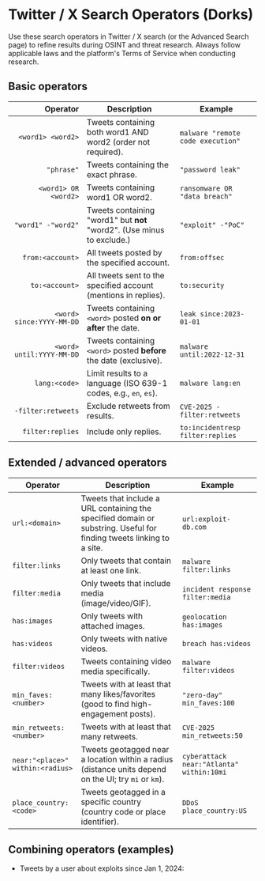 # Twitter / X Search Operators (Dorks)

Use these search operators in Twitter / X search (or the Advanced Search page) to refine results during OSINT and threat research. Always follow applicable laws and the platform's Terms of Service when conducting research.

## Basic operators

| Operator | Description | Example |
|---------:|-------------|---------|
| `<word1> <word2>` | Tweets containing both word1 AND word2 (order not required). | `malware "remote code execution"` |
| `"phrase"` | Tweets containing the exact phrase. | `"password leak"` |
| `<word1> OR <word2>` | Tweets containing word1 OR word2. | `ransomware OR "data breach"` |
| `"word1" -"word2"` | Tweets containing "word1" but **not** "word2". (Use minus to exclude.) | `"exploit" -"PoC"` |
| `from:<account>` | All tweets posted by the specified account. | `from:offsec` |
| `to:<account>` | All tweets sent to the specified account (mentions in replies). | `to:security` |
| `<word> since:YYYY-MM-DD` | Tweets containing `<word>` posted **on or after** the date. | `leak since:2023-01-01` |
| `<word> until:YYYY-MM-DD` | Tweets containing `<word>` posted **before** the date (exclusive). | `malware until:2022-12-31` |
| `lang:<code>` | Limit results to a language (ISO 639-1 codes, e.g., `en`, `es`). | `malware lang:en` |
| `-filter:retweets` | Exclude retweets from results. | `CVE-2025 -filter:retweets` |
| `filter:replies` | Include only replies. | `to:incidentresp filter:replies` |

## Extended / advanced operators

| Operator | Description | Example |
|----------|-------------|---------|
| `url:<domain>` | Tweets that include a URL containing the specified domain or substring. Useful for finding tweets linking to a site. | `url:exploit-db.com` |
| `filter:links` | Only tweets that contain at least one link. | `malware filter:links` |
| `filter:media` | Only tweets that include media (image/video/GIF). | `incident response filter:media` |
| `has:images` | Only tweets with attached images. | `geolocation has:images` |
| `has:videos` | Only tweets with native videos. | `breach has:videos` |
| `filter:videos` | Tweets containing video media specifically. | `malware filter:videos` |
| `min_faves:<number>` | Tweets with at least that many likes/favorites (good to find high-engagement posts). | `"zero-day" min_faves:100` |
| `min_retweets:<number>` | Tweets with at least that many retweets. | `CVE-2025 min_retweets:50` |
| `near:"<place>" within:<radius>` | Tweets geotagged near a location within a radius (distance units depend on the UI; try `mi` or `km`). | `cyberattack near:"Atlanta" within:10mi` |
| `place_country:<code>` | Tweets geotagged in a specific country (country code or place identifier). | `DDoS place_country:US` |

## Combining operators (examples)

- Tweets by a user about exploits since Jan 1, 2024:
